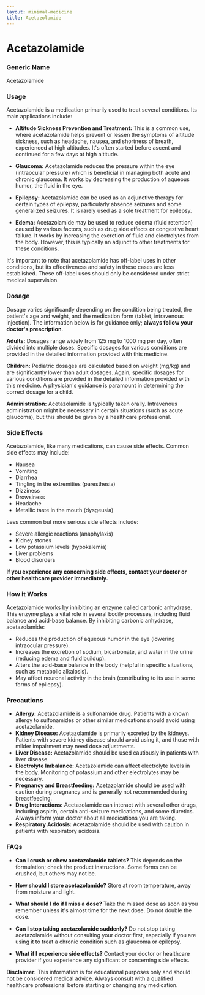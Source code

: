 ```yaml
---
layout: minimal-medicine
title: Acetazolamide
---
```


# Acetazolamide
### Generic Name
Acetazolamide

### Usage

Acetazolamide is a medication primarily used to treat several conditions.  Its main applications include:

* **Altitude Sickness Prevention and Treatment:** This is a common use, where acetazolamide helps prevent or lessen the symptoms of altitude sickness, such as headache, nausea, and shortness of breath, experienced at high altitudes.  It's often started before ascent and continued for a few days at high altitude.

* **Glaucoma:** Acetazolamide reduces the pressure within the eye (intraocular pressure) which is beneficial in managing both acute and chronic glaucoma. It works by decreasing the production of aqueous humor, the fluid in the eye.

* **Epilepsy:** Acetazolamide can be used as an adjunctive therapy for certain types of epilepsy, particularly absence seizures and some generalized seizures.  It is rarely used as a sole treatment for epilepsy.


* **Edema:**  Acetazolamide may be used to reduce edema (fluid retention) caused by various factors, such as drug side effects or congestive heart failure. It works by increasing the excretion of fluid and electrolytes from the body.  However, this is typically an adjunct to other treatments for these conditions.


It's important to note that acetazolamide has off-label uses in other conditions, but its effectiveness and safety in these cases are less established.  These off-label uses should only be considered under strict medical supervision.


### Dosage

Dosage varies significantly depending on the condition being treated, the patient's age and weight, and the medication form (tablet, intravenous injection).  The information below is for guidance only; **always follow your doctor's prescription**.

**Adults:** Dosages range widely from 125 mg to 1000 mg per day, often divided into multiple doses. Specific dosages for various conditions are provided in the detailed information provided with this medicine.

**Children:** Pediatric dosages are calculated based on weight (mg/kg) and are significantly lower than adult dosages.  Again, specific dosages for various conditions are provided in the detailed information provided with this medicine.  A physician's guidance is paramount in determining the correct dosage for a child.

**Administration:** Acetazolamide is typically taken orally.  Intravenous administration might be necessary in certain situations (such as acute glaucoma), but this should be given by a healthcare professional.

### Side Effects

Acetazolamide, like many medications, can cause side effects. Common side effects may include:

* Nausea
* Vomiting
* Diarrhea
* Tingling in the extremities (paresthesia)
* Dizziness
* Drowsiness
* Headache
* Metallic taste in the mouth (dysgeusia)

Less common but more serious side effects include:

* Severe allergic reactions (anaphylaxis)
* Kidney stones
* Low potassium levels (hypokalemia)
* Liver problems
* Blood disorders

**If you experience any concerning side effects, contact your doctor or other healthcare provider immediately.**

### How it Works

Acetazolamide works by inhibiting an enzyme called carbonic anhydrase.  This enzyme plays a vital role in several bodily processes, including fluid balance and acid-base balance. By inhibiting carbonic anhydrase, acetazolamide:

* Reduces the production of aqueous humor in the eye (lowering intraocular pressure).
* Increases the excretion of sodium, bicarbonate, and water in the urine (reducing edema and fluid buildup).
* Alters the acid-base balance in the body (helpful in specific situations, such as metabolic alkalosis).
* May affect neuronal activity in the brain (contributing to its use in some forms of epilepsy).

### Precautions

* **Allergy:**  Acetazolamide is a sulfonamide drug. Patients with a known allergy to sulfonamides or other similar medications should avoid using acetazolamide.
* **Kidney Disease:**  Acetazolamide is primarily excreted by the kidneys. Patients with severe kidney disease should avoid using it, and those with milder impairment may need dose adjustments.
* **Liver Disease:**  Acetazolamide should be used cautiously in patients with liver disease.
* **Electrolyte Imbalance:** Acetazolamide can affect electrolyte levels in the body. Monitoring of potassium and other electrolytes may be necessary.
* **Pregnancy and Breastfeeding:**  Acetazolamide should be used with caution during pregnancy and is generally not recommended during breastfeeding.
* **Drug Interactions:** Acetazolamide can interact with several other drugs, including aspirin, certain anti-seizure medications, and some diuretics.  Always inform your doctor about all medications you are taking.
* **Respiratory Acidosis:**  Acetazolamide should be used with caution in patients with respiratory acidosis.

### FAQs

* **Can I crush or chew acetazolamide tablets?** This depends on the formulation; check the product instructions.  Some forms can be crushed, but others may not be.

* **How should I store acetazolamide?** Store at room temperature, away from moisture and light.

* **What should I do if I miss a dose?** Take the missed dose as soon as you remember unless it's almost time for the next dose. Do not double the dose.

* **Can I stop taking acetazolamide suddenly?** Do not stop taking acetazolamide without consulting your doctor first, especially if you are using it to treat a chronic condition such as glaucoma or epilepsy.

* **What if I experience side effects?** Contact your doctor or healthcare provider if you experience any significant or concerning side effects.

**Disclaimer:** This information is for educational purposes only and should not be considered medical advice. Always consult with a qualified healthcare professional before starting or changing any medication.
